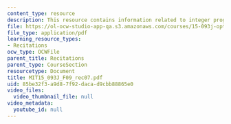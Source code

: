 ```yaml
---
content_type: resource
description: This resource contains information related to integer programming formulations.
file: https://ol-ocw-studio-app-qa.s3.amazonaws.com/courses/15-093j-optimization-methods-fall-2009/85be32f3a9d87f92dacad9cbb88865e0_MIT15_093J_F09_rec07.pdf
file_type: application/pdf
learning_resource_types:
- Recitations
ocw_type: OCWFile
parent_title: Recitations
parent_type: CourseSection
resourcetype: Document
title: MIT15_093J_F09_rec07.pdf
uid: 85be32f3-a9d8-7f92-daca-d9cbb88865e0
video_files:
  video_thumbnail_file: null
video_metadata:
  youtube_id: null
---
```

